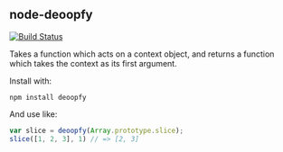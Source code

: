node-deoopfy
------------
[![Build Status](https://travis-ci.org/yamadapc/node-deoopfy.svg?branch=master)](https://travis-ci.org/yamadapc/node-deoopfy)

Takes a function which acts on a context object, and returns a function which
takes the context as its first argument.

Install with:
```
npm install deoopfy
```

And use like:
```javascript
var slice = deoopfy(Array.prototype.slice);
slice([1, 2, 3], 1) // => [2, 3]
```
